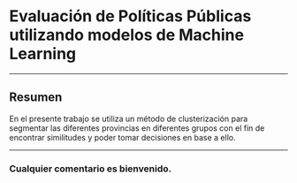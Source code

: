 <h1> Evaluación de Políticas Públicas utilizando modelos de Machine Learning </h1>

* * *

<h2>Resumen</h2>

<p> En el presente trabajo se utiliza un método de clusterización para segmentar las diferentes provincias en diferentes grupos con el fin de encontrar similitudes y poder tomar decisiones en base a ello.  </p>

* * *

<h3> Cualquier comentario es bienvenido. </h3>
